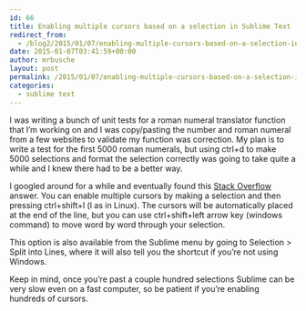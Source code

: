 ```yaml
---
id: 66
title: Enabling multiple cursors based on a selection in Sublime Text
redirect_from:
  - /blog2/2015/01/07/enabling-multiple-cursors-based-on-a-selection-in-sublime-text/
date: 2015-01-07T03:41:59+00:00
author: mrbusche
layout: post
permalink: /2015/01/07/enabling-multiple-cursors-based-on-a-selection-in-sublime-text/
categories:
  - sublime text
---
```


I was writing a bunch of unit tests for a roman numeral translator function that I&#8217;m working on and I was copy/pasting the number and roman numeral from a few websites to validate my function was correction. My plan is to write a test for the first 5000 roman numerals, but using ctrl+d to make 5000 selections and format the selection correctly was going to take quite a while and I knew there had to be a better way.

I googled around for a while and eventually found this [Stack Overflow](http://stackoverflow.com/a/22099974/1065868) answer. You can enable multiple cursors by making a selection and then pressing ctrl+shift+l (l as in Linux). The cursors will be automatically placed at the end of the line, but you can use ctrl+shift+left arrow key (windows command) to move word by word through your selection.

This option is also available from the Sublime menu by going to Selection > Split into Lines, where it will also tell you the shortcut if you&#8217;re not using Windows.

Keep in mind, once you&#8217;re past a couple hundred selections Sublime can be very slow even on a fast computer, so be patient if you&#8217;re enabling hundreds of cursors.
